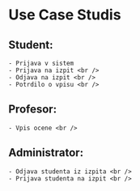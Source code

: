 # Use Case Studis

##  **Student:** <br />
    - Prijava v sistem
    - Prijava na izpit <br />
    - Odjava na izpit <br />
    - Potrdilo o vpisu <br />

## **Profesor:** <br />
    - Vpis ocene <br />

## **Administrator:** <br />
    - Odjava studenta iz izpita <br />
    - Prijava studenta na izpit <br />

